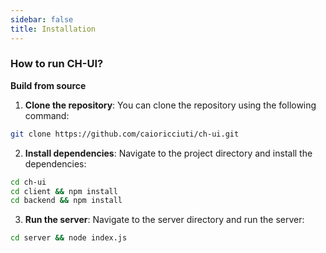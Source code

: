 ```yaml
---
sidebar: false
title: Installation
---
```


### How to run CH-UI?

**Build from source**

1. **Clone the repository**: You can clone the repository using the following command:

```bash
git clone https://github.com/caioricciuti/ch-ui.git
```

2. **Install dependencies**: Navigate to the project directory and install the dependencies:

```bash
cd ch-ui
cd client && npm install
cd backend && npm install
```

3. **Run the server**: Navigate to the server directory and run the server:

```bash
cd server && node index.js
```
